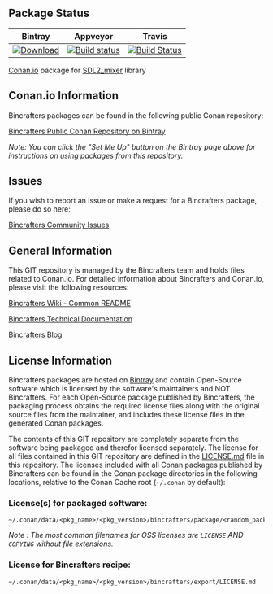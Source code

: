 ## Package Status

| Bintray | Appveyor | Travis | 
|---------|-----------|--------|
|[ ![Download](https://api.bintray.com/packages/sixten-hilborn/public-conan/sdl2_mixer%3Asixten-hilborn/images/download.svg) ](https://bintray.com/sixten-hilborn/public-conan/sdl2_mixer%3Asixten-hilborn/_latestVersion)|[![Build status](https://ci.appveyor.com/api/projects/status/1ckjeutqc389otfg/branch/master?svg=true)](https://ci.appveyor.com/project/sixten-hilborn/conan-sdl2-mixer/branch/master)|[![Build Status](https://travis-ci.org/sixten-hilborn/conan-sdl2_mixer.svg?branch=master)](https://travis-ci.org/sixten-hilborn/conan-sdl2_mixer)|

[Conan.io](https://conan.io) package for [SDL2_mixer](https://www.libsdl.org/projects/SDL_mixer) library

## Conan.io Information

Bincrafters packages can be found in the following public Conan repository:

[Bincrafters Public Conan Repository on Bintray](https://bintray.com/bincrafters/public-conan)

*Note: You can click the "Set Me Up" button on the Bintray page above for instructions on using packages from this repository.*

## Issues

If you wish to report an issue or make a request for a Bincrafters package, please do so here:  

[Bincrafters Community Issues](https://github.com/bincrafters/community/issues)

## General Information

This GIT repository is managed by the Bincrafters team and holds files related to Conan.io.  For detailed information about Bincrafters and Conan.io, please visit the following resources: 

[Bincrafters Wiki - Common README](https://github.com/bincrafters/community/wiki/Common-README.md)

[Bincrafters Technical Documentation](http://bincrafters.readthedocs.io/en/latest/)

[Bincrafters Blog](https://bincrafters.github.io)

## License Information

Bincrafters packages are hosted on [Bintray](https://bintray.com) and contain Open-Source software which is licensed by the software's maintainers and NOT Bincrafters.  For each Open-Source package published by Bincrafters, the packaging process obtains the required license files along with the original source files from the maintainer, and includes these license files in the generated Conan packages.  

The contents of this GIT repository are completely separate from the software being packaged and therefor licensed separately.  The license for all files contained in this GIT repository are defined in the [LICENSE.md](LICENSE.md) file in this repository.  The licenses included with all Conan packages published by Bincrafters can be found in the Conan package directories in the following locations, relative to the Conan Cache root (`~/.conan` by default): 

### License(s) for packaged software: 

    ~/.conan/data/<pkg_name>/<pkg_version>/bincrafters/package/<random_package_id>/license/<LICENSE_FILES_HERE>

*Note :   The most common filenames for OSS licenses are `LICENSE` AND `COPYING` without file extensions.*
	
### License for Bincrafters recipe: 

    ~/.conan/data/<pkg_name>/<pkg_version>/bincrafters/export/LICENSE.md 

	
